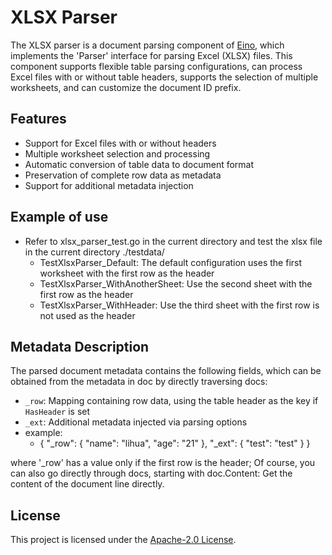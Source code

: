 # XLSX Parser

The XLSX parser is a document parsing component of [Eino](https://github.com/cloudwego/eino), which implements the 'Parser' interface for parsing Excel (XLSX) files. This component supports flexible table parsing configurations, can process Excel files with or without table headers, supports the selection of multiple worksheets, and can customize the document ID prefix.

## Features

- Support for Excel files with or without headers
- Multiple worksheet selection and processing
- Automatic conversion of table data to document format
- Preservation of complete row data as metadata
- Support for additional metadata injection

## Example of use
- Refer to xlsx_parser_test.go in the current directory and test the xlsx file in the current directory ./testdata/
    - TestXlsxParser_Default: The default configuration uses the first worksheet with the first row as the header
    - TestXlsxParser_WithAnotherSheet: Use the second sheet with the first row as the header
    - TestXlsxParser_WithHeader: Use the third sheet with the first row is not used as the header

## Metadata Description

The parsed document metadata contains the following fields, which can be obtained from the metadata in doc by directly traversing docs:

- `_row`: Mapping containing row data, using the table header as the key if `HasHeader` is set
- `_ext`: Additional metadata injected via parsing options
- example:
    - {
      "_row": {
          "name": "lihua",
          "age": "21"
      },
      "_ext": {
          "test": "test"
      }
      }

where '_row' has a value only if the first row is the header; 
Of course, you can also go directly through docs, starting with doc.Content: Get the content of the document line directly.

## License

This project is licensed under the [Apache-2.0 License](LICENSE.txt).